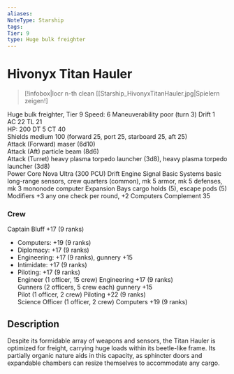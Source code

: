```yaml
---
aliases: 
NoteType: Starship
tags: 
Tier: 9
type: Huge bulk freighter
---
```


# Hivonyx Titan Hauler

> [!infobox|locr n-th clean
>  [[Starship_HivonyxTitanHauler.jpg|Spielern zeigen!]
> 
Huge bulk freighter, Tier 9 
Speed: 6
Maneuverability poor (turn 3)
Drift 1  
AC 22
TL 21  
HP: 200
DT 5
CT 40  
Shields medium 100 (forward 25, port 25, starboard 25, aft 25)  
Attack (Forward) maser (6d10)  
Attack (Aft) particle beam (8d6)  
Attack (Turret) heavy plasma torpedo launcher (3d8), heavy plasma torpedo launcher (3d8)  
Power Core Nova Ultra (300 PCU)
Drift Engine Signal Basic
Systems basic long-range sensors, crew quarters (common), mk 5 armor, mk 5 defenses, mk 3 mononode computer
Expansion Bays cargo holds (5), escape pods (5)
Modifiers +3 any one check per round, +2 Computers
Complement 35

### Crew

Captain Bluff +17 (9 ranks)
  - Computers: +19 (9 ranks)
  - Diplomacy: +17 (9 ranks)
  - Engineering: +17 (9 ranks), gunnery +15
  - Intimidate: +17 (9 ranks)
  - Piloting: +17 (9 ranks)  
Engineer (1 officer, 15 crew) Engineering +17 (9 ranks)  
Gunners (2 officers, 5 crew each) gunnery +15  
Pilot (1 officer, 2 crew) Piloting +22 (9 ranks)  
Science Officer (1 officer, 2 crew) Computers +19 (9 ranks)

## Description

Despite its formidable array of weapons and sensors, the Titan Hauler is optimized for freight, carrying huge loads within its beetle-like frame. Its partially organic nature aids in this capacity, as sphincter doors and expandable chambers can resize themselves to accommodate any cargo.
